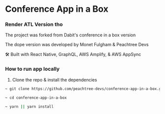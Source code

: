 # Conference App in a Box 
### Render ATL Version tho

The project was forked from Dabit's conference in a box version

The dope version was developed by Monet Fulgham & Peachtree Devs

🛠 Built with React Native, GraphQL, AWS Amplify, & AWS AppSync

### How to run app locally

1. Clone the repo & install the dependencies
```sh
~ git clone https://github.com/peachtree-devs/conference-app-in-a-box.git

~ cd conference-app-in-a-box

~ yarn || yarn install
```